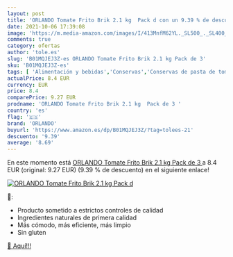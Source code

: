 ```yaml
---
layout: post
title: 'ORLANDO Tomate Frito Brik 2.1 kg  Pack d con un 9.39 % de descuento'
date: 2021-10-06 17:39:08
image: 'https://m.media-amazon.com/images/I/413MnfM62YL._SL500_._SL400_.jpg'
comments: true
category: ofertas
author: 'tole.es'
slug: 'B01MQJEJ3Z-es ORLANDO Tomate Frito Brik 2.1 kg Pack de 3'
sku: 'B01MQJEJ3Z-es'
tags: [ 'Alimentación y bebidas','Conservas','Conservas de pasta de tomate','Conservas de tomates','Conservas de verduras','orlando', ]
actualPrice: 8.4 EUR
currency: EUR
price: 8.4
comparePrice: 9.27 EUR
prodname: 'ORLANDO Tomate Frito Brik 2.1 kg  Pack de 3 '
country: 'es'
flag: '🇪🇸'
brand: 'ORLANDO'
buyurl: 'https://www.amazon.es/dp/B01MQJEJ3Z/?tag=tolees-21'
descuento: '9.39'
average: '8.69'
---
```


En este momento está [ORLANDO Tomate Frito Brik 2.1 kg  Pack de 3 ](https://www.amazon.es/dp/B01MQJEJ3Z/?tag=tolees-21) a 8.4 EUR (original: 9.27 EUR) (9.39 %  de descuento) en el siguiente enlace!

[![ORLANDO Tomate Frito Brik 2.1 kg  Pack d](https://m.media-amazon.com/images/I/413MnfM62YL._SL500_._SL400_.jpg)](https://www.amazon.es/dp/B01MQJEJ3Z/?tag=tolees-21)

🔎:

- Producto sometido a estrictos controles de calidad
- Ingredientes naturales de primera calidad
- Más cómodo, más eficiente, más limpio
- Sin gluten

[🛒 Aquí!!!](https://www.amazon.es/dp/B01MQJEJ3Z/?tag=tolees-21)
